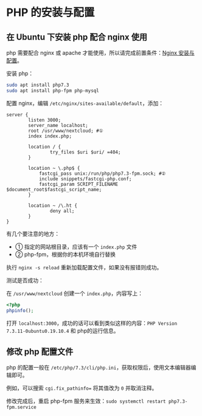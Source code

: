 # PHP 的安装与配置

## 在 Ubuntu 下安装 php 配合 nginx 使用

php 需要配合 nginx 或 apache 才能使用，所以请完成前置条件：[Nginx 安装与配置](./setup-nginx.md)。

安装 php：

```sh
sudo apt install php7.3
sudo apt install php-fpm php-mysql
```

配置 nginx，编辑 `/etc/nginx/sites-available/default`，添加：

```
server {
        listen 3000;
        server_name localhost;
        root /usr/www/nextcloud; #①
        index index.php;

        location / {
                try_files $uri $uri/ =404;
        }

        location ~ \.php$ {
            fastcgi_pass unix:/run/php/php7.3-fpm.sock; #②
            include snippets/fastcgi-php.conf;
            fastcgi_param SCRIPT_FILENAME $document_root$fastcgi_script_name;
        }

        location ~ /\.ht {
                deny all;
        }
}
```
有几个要注意的地方：
- ① 指定的网站根目录，应该有一个 `index.php` 文件
- ② php-fpm，根据你的本机环境自行替换

执行 `nginx -s reload` 重新加载配置文件，如果没有报错则成功。

测试是否成功：

在 `/usr/www/nextcloud` 创建一个 `index.php`，内容写上：

```php
<?php
phpinfo();
```

打开 `localhost:3000`，成功的话可以看到类似这样的内容：`PHP Version 7.3.11-0ubuntu0.19.10.4` 和 php的运行信息。

## 修改 php 配置文件

php 的配置一般在 `/etc/php/7.3/cli/php.ini`，获取权限后，使用文本编辑器编辑即可。

例如，可以搜索 `cgi.fix_pathinfo=` 将其值改为 `0` 并取消注释。

修改完成后，重启 php-fpm 服务来生效：`sudo systemctl restart php7.3-fpm.service`
